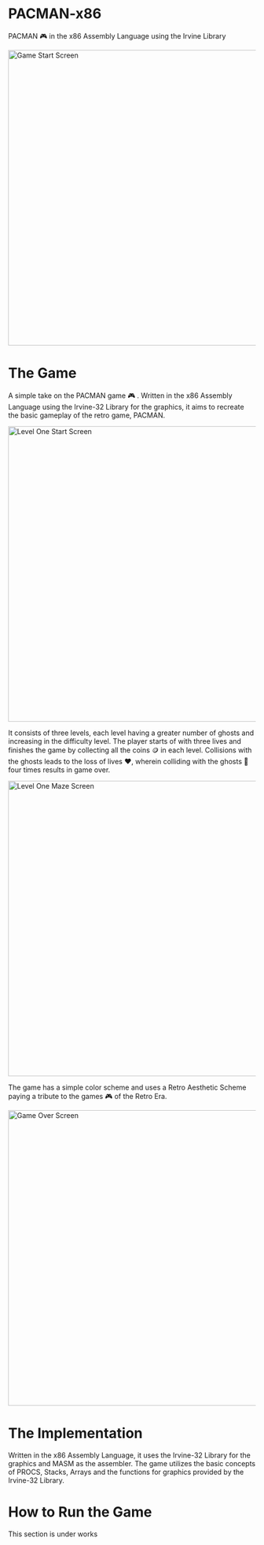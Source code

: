 # PACMAN-x86
PACMAN 🎮 in the x86 Assembly Language using the Irvine Library

<img src = "https://github.com/blueork/PACMAN-x86/assets/114741623/94d6b501-a248-453e-b8a0-31da08130957" alt = "Game Start Screen" width = "600"> 

# The Game
A simple take on the PACMAN game 🎮 . Written in the x86 Assembly Language using the Irvine-32 Library for the graphics, it aims to recreate the basic gameplay of the retro game, PACMAN. 

<img src = "https://github.com/blueork/PACMAN-x86/assets/114741623/fefd29ec-5735-4b86-a425-ce9c568f9666" alt = "Level One Start Screen" width = "600">

It consists of three levels, each level having a greater number of ghosts and increasing in the difficulty level. The player starts of with three lives and finishes the game by collecting all the coins 🪙 in each level. Collisions with the ghosts leads to the loss of lives ♥️, wherein colliding with the ghosts 👻 four times results in game over. 

<img src = "https://github.com/blueork/PACMAN-x86/assets/114741623/8ccc96c8-ce61-4b84-876e-100e58120473" alt = "Level One Maze Screen" width = "600">

The game has a simple color scheme and uses a Retro Aesthetic Scheme paying a tribute to the games 🎮 of the Retro Era. 

<img src = "https://github.com/blueork/PACMAN-x86/assets/114741623/0f9bae05-26fb-4b5f-a4dc-bae0bfaee2c1" alt = "Game Over Screen" width = "600">

# The Implementation
Written in the x86 Assembly Language, it uses the Irvine-32 Library for the graphics and MASM as the assembler. The game utilizes the basic concepts of PROCS, Stacks, Arrays and the functions for graphics provided by the Irvine-32 Library.   

# How to Run the Game
This section is under works

